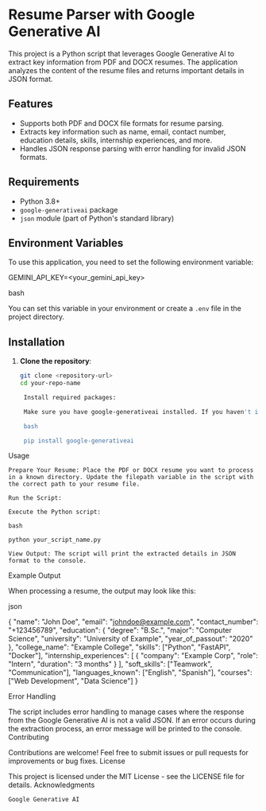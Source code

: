 
# Resume Parser with Google Generative AI

This project is a Python script that leverages Google Generative AI to extract key information from PDF and DOCX resumes. The application analyzes the content of the resume files and returns important details in JSON format.

## Features

- Supports both PDF and DOCX file formats for resume parsing.
- Extracts key information such as name, email, contact number, education details, skills, internship experiences, and more.
- Handles JSON response parsing with error handling for invalid JSON formats.

## Requirements

- Python 3.8+
- `google-generativeai` package
- `json` module (part of Python's standard library)

## Environment Variables

To use this application, you need to set the following environment variable:

GEMINI_API_KEY=<your_gemini_api_key>

bash


You can set this variable in your environment or create a `.env` file in the project directory.

## Installation

1. **Clone the repository**:

   ```bash
   git clone <repository-url>
   cd your-repo-name

    Install required packages:

    Make sure you have google-generativeai installed. If you haven't installed it yet, you can do so using pip:

    bash

    pip install google-generativeai

Usage

    Prepare Your Resume: Place the PDF or DOCX resume you want to process in a known directory. Update the filepath variable in the script with the correct path to your resume file.

    Run the Script:

    Execute the Python script:

    bash

    python your_script_name.py

    View Output: The script will print the extracted details in JSON format to the console.

Example Output

When processing a resume, the output may look like this:

json

{
    "name": "John Doe",
    "email": "johndoe@example.com",
    "contact_number": "+123456789",
    "education": {
        "degree": "B.Sc.",
        "major": "Computer Science",
        "university": "University of Example",
        "year_of_passout": "2020"
    },
    "college_name": "Example College",
    "skills": ["Python", "FastAPI", "Docker"],
    "internship_experiences": [
        {
            "company": "Example Corp",
            "role": "Intern",
            "duration": "3 months"
        }
    ],
    "soft_skills": ["Teamwork", "Communication"],
    "languages_known": ["English", "Spanish"],
    "courses": ["Web Development", "Data Science"]
}

Error Handling

The script includes error handling to manage cases where the response from the Google Generative AI is not a valid JSON. If an error occurs during the extraction process, an error message will be printed to the console.
Contributing

Contributions are welcome! Feel free to submit issues or pull requests for improvements or bug fixes.
License

This project is licensed under the MIT License - see the LICENSE file for details.
Acknowledgments

    Google Generative AI
